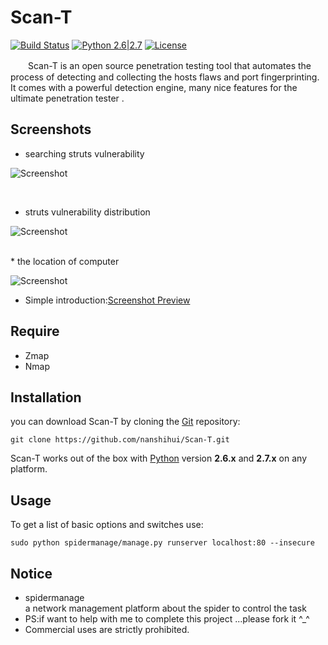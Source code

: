 # Scan-T

[![Build Status](http://nanshihui.github.io/public/status.svg)](http://nanshihui.github.io/2016/01/21/ToolForSpider%E7%AE%80%E4%BB%8B/) [![Python 2.6|2.7](http://nanshihui.github.io/public/python.svg)](https://www.python.org/) [![License](http://nanshihui.github.io/public/license.svg)](http://nanshihui.github.io/2016/01/21/ToolForSpider%E7%AE%80%E4%BB%8B/) 

　　Scan-T is an open source penetration testing tool that automates the process of detecting and collecting the hosts flaws and port fingerprinting. It comes with a powerful detection engine, many nice features for the ultimate penetration tester .

Screenshots
----
* searching struts vulnerability 

![Screenshot](http://nanshihui.github.io/public/struts.png)

</br>

* struts vulnerability distribution

![Screenshot](http://nanshihui.github.io/public/locate.png)

</br>
* the location of computer

![Screenshot](http://nanshihui.github.io/public/mapshow.png)


* Simple introduction:[Screenshot Preview](http://nanshihui.github.io/2016/01/21/ToolForSpider%E7%AE%80%E4%BB%8B/)

Require
----
* Zmap
* Nmap

Installation
----

you can download Scan-T by cloning the [Git](https://github.com/nanshihui/Scan-T) repository:

    git clone https://github.com/nanshihui/Scan-T.git

Scan-T works out of the box with [Python](http://www.python.org/download/) version **2.6.x** and **2.7.x** on any platform.

Usage
----

To get a list of basic options and switches use:

    sudo python spidermanage/manage.py runserver localhost:80 --insecure
    
Notice
----
* spidermanage     
a network management platform about the spider to control the task 
* PS:if want to help with me to complete this project ...please fork it ^_^  
* Commercial uses are strictly prohibited.





